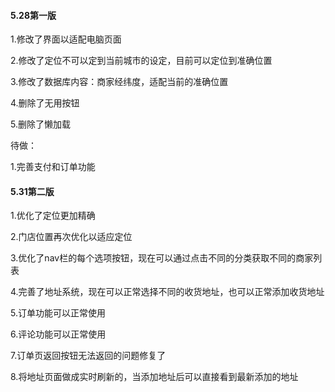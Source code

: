 #### 5.28第一版

1.修改了界面以适配电脑页面

2.修改了定位不可以定到当前城市的设定，目前可以定位到准确位置

3.修改了数据库内容：商家经纬度，适配当前的准确位置

4.删除了无用按钮

5.删除了懒加载

待做：

1.完善支付和订单功能

#### 5.31第二版

1.优化了定位更加精确

2.门店位置再次优化以适应定位

3.优化了nav栏的每个选项按钮，现在可以通过点击不同的分类获取不同的商家列表

4.完善了地址系统，现在可以正常选择不同的收货地址，也可以正常添加收货地址

5.订单功能可以正常使用

6.评论功能可以正常使用

7.订单页返回按钮无法返回的问题修复了

8.将地址页面做成实时刷新的，当添加地址后可以直接看到最新添加的地址

